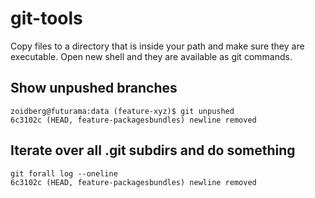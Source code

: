 # git-tools

Copy files to a directory that is inside your path and make sure they are executable. Open new shell and they are available as git commands.

## Show unpushed branches

```
zoidberg@futurama:data (feature-xyz)$ git unpushed
6c3102c (HEAD, feature-packagesbundles) newline removed
```

## Iterate over all .git subdirs and do something

```
git forall log --oneline
6c3102c (HEAD, feature-packagesbundles) newline removed
```
